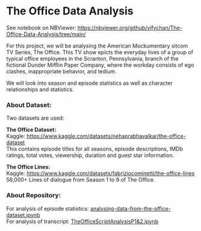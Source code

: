 # The Office Data Analysis

See notebook on NBViewer: https://nbviewer.org/github/vjfychan/The-Office-Data-Analysis/tree/main/

For this project, we will be analysing the American Mockumentary sitcom TV Series, The Office. This TV show epicts the everyday lives of a group of typical office employees in the Scranton, Pennsylvania, branch of the fictional Dunder Mifflin Paper Company, where the workday consists of ego clashes, inappropriate behavior, and tedium.  

We will look into season and episode statistics as well as character relationships and statistics.  

### About Dataset: 
Two datasets are used:   

**The Office Dataset:**  
Kaggle: https://www.kaggle.com/datasets/nehaprabhavalkar/the-office-dataset  
This contains episode titles for all seasons, episode descriptions, IMDb ratings, total votes, viewership, duration and guest star information. 

**The Office Lines:**  
Kaggle: https://www.kaggle.com/datasets/fabriziocominetti/the-office-lines  
58,000+ Lines of dialogue from Season 1 to 9 of The Office. 


### About Repository:
For analysis of episode statistics: [analysing-data-from-the-office-dataset.ipynb](https://nbviewer.org/github/vjfychan/The-Office-Data-Analysis/blob/main/analysing-data-from-the-office-dataset.ipynb)  
For analysis of transcript: [TheOfficeScriptAnalysisP1&2.ipynb](https://nbviewer.org/github/vjfychan/The-Office-Data-Analysis/blob/main/TheOfficeScriptAnalysisP1%262.ipynb) 

